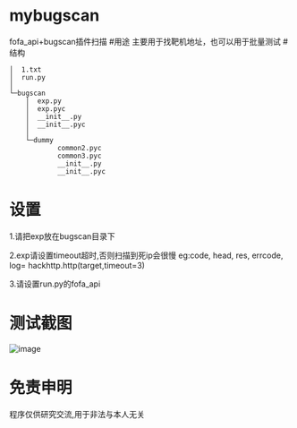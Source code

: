 # mybugscan
fofa_api+bugscan插件扫描
#用途
主要用于找靶机地址，也可以用于批量测试
#结构
```
│  1.txt
│  run.py
│  
└─bugscan
    │  exp.py
    │  exp.pyc
    │  __init__.py
    │  __init__.pyc
    │  
    └─dummy
            common2.pyc
            common3.pyc
            __init__.py
            __init__.pyc
```
# 设置

1.请把exp放在bugscan目录下

2.exp请设置timeout超时,否则扫描到死ip会很慢 eg:code, head, res, errcode, log= hackhttp.http(target,timeout=3)

3.请设置run.py的fofa_api

# 测试截图
 ![image](https://github.com/aleenzz/mybugscan/raw/master/1.png)
 
# 免责申明
程序仅供研究交流,用于非法与本人无关
